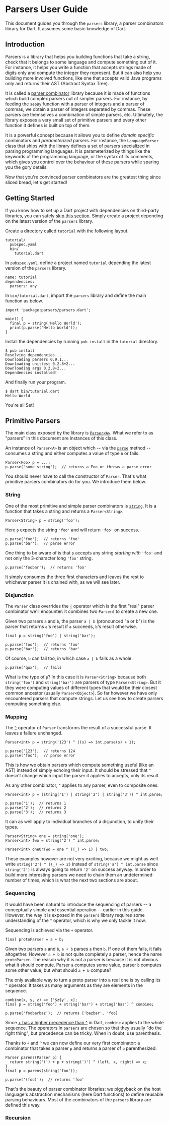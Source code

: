 # Parsers User Guide

This document guides you through the `parsers` library, a parser combinators
library for Dart. It assumes some basic knowledge of Dart.

## Introduction

Parsers is a library that helps you building functions that take a string,
check that it belongs to some language and compute something out of it. For
instance, it helps you write a function that accepts strings made of digits
only and compute the integer they represent. But it can also help you building
more involved functions, like one that accepts valid Java programs only and
returns their AST (Abstract Syntax Tree).

It is called a [parser combinator] library because it is made of functions
which build complex parsers out of simpler parsers. For instance, by feeding
the `sepBy` function with a parser of integers and a parser of commas, we
obtain a parser of integers separated by commas. These parsers are themselves
a combination of simple parsers, etc. Ultimately, the library exposes a very
small set of primitive parsers and every other function it defines is built on
top of them.

It is a powerful concept because it allows you to define *domain specific*
combinators and *parameterized* parsers. For instance, the `LanguageParser`
class that ships with the library defines a set of parsers specialized in
parsing programming languages. It is parameterized by things like the keywords
of the programming language, or the syntax of its comments, which gives you
control over the behaviour of these parsers while sparing you the gory details.

Now that you're convinced parser combinators are the greatest thing since
sliced bread, let's get started!

## Getting Started

If you know how to set up a Dart project with dependencies on third-party
libraries, you can safely [skip this section](#simple-parsers). Simply create
a project depending on the latest version of the `parsers` library.

Create a directory called `tutorial` with the following layout.

~~~{.bash}
tutorial/
  pubspec.yaml
  bin/
    tutorial.dart
~~~

In `pubspec.yaml`, define a project named `tutorial` depending the latest
version of the `parsers` library.

~~~{.yaml}
name: tutorial
dependencies:
  parsers: any
~~~

In `bin/tutorial.dart`, import the `parsers` library and define the main
function as below.

~~~{.dart}
import 'package:parsers/parsers.dart';

main() {
  final p = string('Hello World');
  print(p.parse('Hello World'));
}
~~~

Install the dependencies by running `pub install` in the `tutorial` directory.

~~~{.bash}
$ pub install
Resolving dependencies...
Downloading parsers 0.9.1...
Downloading unittest 0.2.8+2...
Downloading args 0.2.8+2...
Dependencies installed!
~~~

And finally run your program.

~~~{.bash}
$ dart bin/tutorial.dart 
Hello World
~~~

You're all Set!

## Primitive Parsers

The main class exposed by the library is [`Parser<A>`][Parser dartdoc]. What we
refer to as "parsers" in this document are instances of this class.

An instance of `Parser<A>` is an object which -- via the
[`parse`][parse dartdoc] method -- consumes a string and either computes a
value of type `A` or fails.

~~~{.dart}
Parser<Foo> p = ...;
p.parse("some string");  // returns a Foo or throws a parse error 
~~~

You should never have to call the constructor of `Parser`. That's what
primitive parsers combinators do for you. We introduce them below.

### String

One of the most primitive and simple parser combinators is [`string`][string
dartdoc]. It is a function that takes a string and returns a `Parser<String>`.

~~~{.dart}
Parser<String> p = string('foo');
~~~

Here `p` expects the string `'foo'` and will return `'foo'` on success.

~~~{.dart}
p.parse('foo');  // returns 'foo'
p.parse('bar');  // parse error
~~~

One thing to be aware of is that `p` accepts any string _starting with_ `'foo'`
and not only the 3-character long `'foo'` string.

~~~{.dart}
p.parse('foobar');  // returns 'foo'
~~~

It simply consumes the three first characters and leaves the rest to whichever
parser it is chained with, as we will see later.

### Disjunction

The `Parser` class overrides the [`|`][or dartdoc] operator which is the first
"real" parser combinator we'll encounter: it combines two `Parser`s to create a
new one.

Given two parsers `a` and `b`, the parser `a | b` (pronounced "a or b") is the
parser that returns `a`'s result if `a` succeeds, `b`'s result otherwise.

~~~{.dart}
final p = string('foo') | string('bar');

p.parse('foo');  // returns 'foo'
p.parse('bar');  // returns 'bar'
~~~

Of course, `b` can fail too, in which case `a | b` fails as a whole.

~~~{.dart}
p.parse('qux');  // fails
~~~

What is the type of `p`? In this case it is `Parser<String>` because both
`string('foo')` and `string('bar')` are parsers of type `Parser<String>`. But
it they were computing values of different types that would be their closest
common ancestor (usually `Parser<Object>`). So far however we have only
encountered parsers that compute strings. Let us see how to create parsers
computing something else.

### Mapping

The [`^`][map dartdoc] operator of `Parser` transforms the result
of a successful parse. It leaves a failure unchanged.

~~~{.dart}
Parser<int> p = string('123') ^ ((s) => int.parse(s) + 1);

p.parse('123');  // returns 124
p.parse('foo');  // parse error
~~~

This is how we obtain parsers which compute something useful (like an AST)
instead of simply echoing their input. It should be stressed that `^` doesn't
change which input the parser it applies to accepts, only its result.

As any other combinator, `^` applies to any parser, even to
composite ones.

~~~{.dart}
Parser<int> p = (string('1') | string('2') | string('3')) ^ int.parse;

p.parse('1');  // returns 1 
p.parse('2');  // returns 2 
p.parse('3');  // returns 3 
~~~

It can as well apply to individual branches of a disjunction, to unify their
types.

~~~{.dart}
Parser<String> one = string('one');
Parser<int> two = string('2') ^ int.parse;

Parser<int> oneOrTwo = one ^ ((_) => 1) | two;
~~~

These examples however are not very exciting, because we might as well write
`string('2') ^ ((_) => 2)` instead of `string('a') ^ int.parse` since 
`string('2')` is always going to return `'2'` on success anyway. In order
to build more interesting parsers we need to chain them an undetermined number
of times, which is what the next two sections are about.

### Sequencing

It would have been natural to introduce the sequencing of parsers -- a
conceptually simple and essential operation -- earlier in this guide. However,
the way it is exposed in the `parsers` library requires some understanding of
the `^` operator, which is why we only tackle it now.

Sequencing is achieved via the `+` operator.

~~~{.dart}
final protoParser = a + b;
~~~

Given two parsers `a` and `b`, `a + b` parses `a` then `b`. If one of them
fails, it fails altogether. However `a + b` is not quite completely a parser,
hence the name `protoParser`. The reason why it is not a parser is because it
is not obvious what it should compute. Parser `a` computes some value, parser
`b` computes some other value, but what should `a + b` compute?

The only available way to turn a proto parser into a real one is by calling its
`^` operator. It takes as many arguments as they are elements in the sequence.

~~~{.dart}
combine(x, y, z) => ['$z$y', x];
final p = string('foo') + string('bar') + string('baz') ^ combine;

p.parse('foobarbaz');  // returns ['bazbar', 'foo]
~~~

Since [+ has a higher precedence than ^][precedence] in Dart, `combine`
applies to the whole sequence. The operators in `parsers` are chosen so that
they usually "do the right thing", but precedence can be tricky. When in doubt,
use parenthesis.

Thanks to `+` and `^` we can now define our very first combinator: a combinator
that takes a parser `p` and returns a parser of `p` parenthesized.

~~~{.dart}
Parser parens(Parser p) {
  return string('(') + p + string(')') ^ (left, x, right) => x;
}
final p = parens(string('foo'));

p.parse('(foo)');  // returns 'foo'
~~~

That's the beauty of parser combinator libraries: we piggyback on the host
language's abstraction mechanisms (here Dart functions) to define reusable
parsing behaviours. Most of the combinators of the `parsers` library are
defined this way.

### Recursion

[parser combinator]: https://en.wikipedia.org/wiki/Parser_combinator
[Parser dartdoc]: dartdoc/parsers/Parser.html
[parse dartdoc]: dartdoc/parsers/Parser.html#parse
[string dartdoc]: dartdoc/parsers.html#string
[or dartdoc]: dartdoc/parsers/Parser.html#|
[map dartdoc]: dartdoc/parsers/Parser.html#^
[precedence]: https://www.dartlang.org/docs/spec/latest/dart-language-specification.html#h.sn1uuf2ffwwd
 
